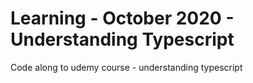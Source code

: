 # Learning - October 2020 - Understanding Typescript

Code along to udemy course - understanding typescript
